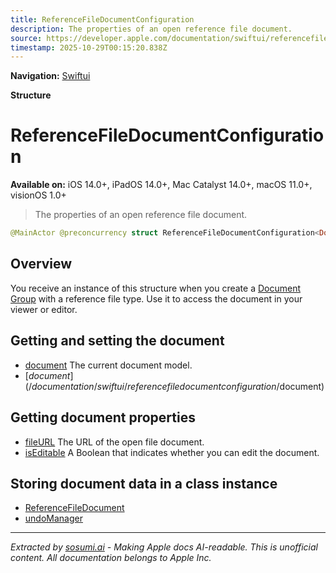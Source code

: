 ```yaml
---
title: ReferenceFileDocumentConfiguration
description: The properties of an open reference file document.
source: https://developer.apple.com/documentation/swiftui/referencefiledocumentconfiguration
timestamp: 2025-10-29T00:15:20.838Z
---
```


**Navigation:** [Swiftui](/documentation/swiftui)

**Structure**

# ReferenceFileDocumentConfiguration

**Available on:** iOS 14.0+, iPadOS 14.0+, Mac Catalyst 14.0+, macOS 11.0+, visionOS 1.0+

> The properties of an open reference file document.

```swift
@MainActor @preconcurrency struct ReferenceFileDocumentConfiguration<Document> where Document : ReferenceFileDocument
```

## Overview

You receive an instance of this structure when you create a [Document Group](/documentation/swiftui/documentgroup) with a reference file type. Use it to access the document in your viewer or editor.

## Getting and setting the document

- [document](/documentation/swiftui/referencefiledocumentconfiguration/document) The current document model.
- [$document](/documentation/swiftui/referencefiledocumentconfiguration/$document)

## Getting document properties

- [fileURL](/documentation/swiftui/referencefiledocumentconfiguration/fileurl) The URL of the open file document.
- [isEditable](/documentation/swiftui/referencefiledocumentconfiguration/iseditable) A Boolean that indicates whether you can edit the document.

## Storing document data in a class instance

- [ReferenceFileDocument](/documentation/swiftui/referencefiledocument)
- [undoManager](/documentation/swiftui/environmentvalues/undomanager)

---

*Extracted by [sosumi.ai](https://sosumi.ai) - Making Apple docs AI-readable.*
*This is unofficial content. All documentation belongs to Apple Inc.*
